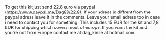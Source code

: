 To get this kit just send 22.8 euro via paypal (https://www.paypal.me/Dag83/22.8).  If your adress is diffrent from the paypal adress leave it in the comments. Leave your email adress too in case i need to contact you for something.
This includes 15 EUR for the kit and 7,8 EUR for shipping which covers most of europe.
If you want the kit and you're not from Europe contact me at dag_kinne at hotmail.com.

